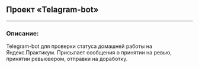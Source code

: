 ## Проект «Telagram-bot»
***
### Описание:
Telegram-bot для проверки статуса домашней работы на Яндекс.Практикум. Присылает сообщения о принятии на ревью, принятии ревьювером, отправки на доработку.
